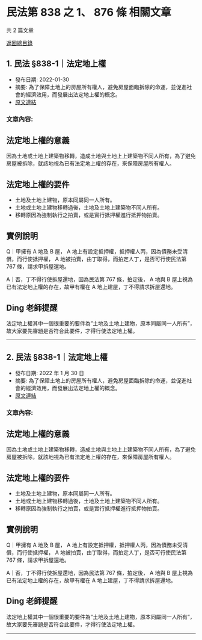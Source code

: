# 民法第 838 之 1、 876 條 相關文章

共 2 篇文章

[返回總目錄](00_總目錄.md)

## 1. 民法 §838-1｜法定地上權

- 發布日期: 2022-01-30
- 摘要: 為了保障土地上的房屋所有權人，避免房屋面臨拆除的命運，並促進社會的經濟效用，而發展出法定地上權的概念。
- [原文連結](https://www.jasper-realestate.com/%e6%b0%91%e6%b3%95-%c2%a7838-1%ef%bd%9c%e6%b3%95%e5%ae%9a%e5%9c%b0%e4%b8%8a%e6%ac%8a/)

### 文章內容:

## 法定地上權的意義

因為土地或土地上建築物移轉，造成土地與土地上上建築物不同人所有，為了避免房屋被拆除，就該地視為已有法定地上權的存在，來保障房屋所有權人。

## 法定地上權的要件

- 土地及土地上建物，原本同屬同一人所有。
- 土地或土地上建物移轉過後，土地及土地上建築物不同人所有。
- 移轉原因為強制執行之拍賣，或是實行抵押權進行抵押物拍賣。

## 實例說明

Q｜甲擁有 A 地及 B 屋， A 地上有設定抵押權，抵押權人丙，因為債務未受清償，而行使抵押權， A 地被拍賣，由丁取得，而拍定人丁，是否可行使民法第 767 條，請求甲拆屋還地。

A｜否，丁不得行使拆屋還地，因為民法第 767 條，拍定後， A 地與 B 屋上視為已有法定地上權的存在，故甲有權在 A 地上建屋，丁不得請求拆屋還地。

## Ding 老師提醒

法定地上權其中一個很重要的要件為”土地及土地上建物，原本同屬同一人所有”，故大家要先審題是否符合此要件，才得行使法定地上權。

---

## 2. 民法 §838-1｜法定地上權

- 發布日期: 2022 年 1 月 30 日
- 摘要: 為了保障土地上的房屋所有權人，避免房屋面臨拆除的命運，並促進社會的經濟效用，而發展出法定地上權的概念。
- [原文連結](https://www.jasper-realestate.com/%e6%b0%91%e6%b3%95-%c2%a7838-1%ef%bd%9c%e6%b3%95%e5%ae%9a%e5%9c%b0%e4%b8%8a%e6%ac%8a/)

### 文章內容:

## 法定地上權的意義

因為土地或土地上建築物移轉，造成土地與土地上上建築物不同人所有，為了避免房屋被拆除，就該地視為已有法定地上權的存在，來保障房屋所有權人。

## 法定地上權的要件

- 土地及土地上建物，原本同屬同一人所有。
- 土地或土地上建物移轉過後，土地及土地上建築物不同人所有。
- 移轉原因為強制執行之拍賣，或是實行抵押權進行抵押物拍賣。

## 實例說明

Q｜甲擁有 A 地及 B 屋， A 地上有設定抵押權，抵押權人丙，因為債務未受清償，而行使抵押權， A 地被拍賣，由丁取得，而拍定人丁，是否可行使民法第 767 條，請求甲拆屋還地。

A｜否，丁不得行使拆屋還地，因為民法第 767 條，拍定後， A 地與 B 屋上視為已有法定地上權的存在，故甲有權在 A 地上建屋，丁不得請求拆屋還地。

## Ding 老師提醒

法定地上權其中一個很重要的要件為”土地及土地上建物，原本同屬同一人所有”，故大家要先審題是否符合此要件，才得行使法定地上權。

---

